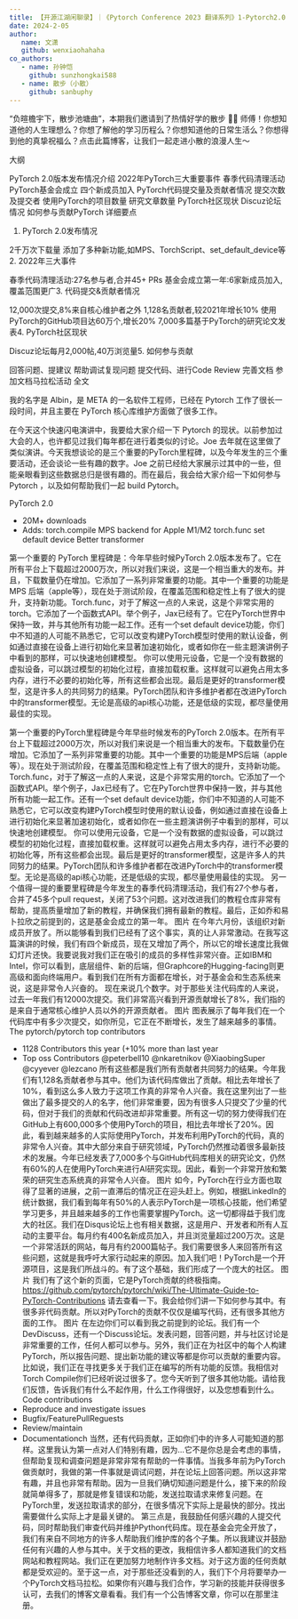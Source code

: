 ```yaml
---
title: 【开源江湖闲聊录】｜《Pytorch Conference 2023 翻译系列》1-Pytorch2.0 与社区现状介绍
date: 2024-2-05
author:
   name: 文潇
   github: wenxiaohahaha
co_authors:
   - name: 孙钟恺
     github: sunzhongkai588
   - name: 散步（小散）
     github: sanbuphy
---
```


“负暄檐宇下，散步池塘曲”，本期我们邀请到了热情好学的散步 🚶‍♀️ 师傅！你想知道他的人生理想么？你想了解他的学习历程么？你想知道他的日常生活么？你想得到他的真挚祝福么？点击此篇博客，让我们一起走进小散的浪漫人生～

<!-- more -->

大纲

PyTorch 2.0版本发布情况介绍
2022年PyTorch三大重要事件
春季代码清理活动
PyTorch基金会成立
四个新成员加入
PyTorch代码提交量及贡献者情况
提交次数及提交者
使用PyTorch的项目数量
研究文章数量
PyTorch社区现状
Discuz论坛情况
如何参与贡献PyTorch
详细要点

1. PyTorch 2.0发布情况

2千万次下载量
添加了多种新功能,如MPS、TorchScript、set_default_device等2. 2022年三大事件

春季代码清理活动:27名参与者,合并45+ PRs
基金会成立第一年:6家新成员加入,覆盖范围更广3. 代码提交&贡献者情况

12,000次提交,8%来自核心维护者之外
1,128名贡献者,较2021年增长10%
使用PyTorch的GitHub项目达60万个,增长20%
7,000多篇基于PyTorch的研究论文发表4. PyTorch社区现状

Discuz论坛每月2,000帖,40万浏览量5. 如何参与贡献

回答问题、提建议
帮助调试复现问题
提交代码、进行Code Review
完善文档
参加文档马拉松活动
全文

我的名字是 Albin，是 META 的一名软件工程师，已经在 Pytorch 工作了很长一段时间，并且主要在 PyTorch 核心库维护方面做了很多工作。

在今天这个快速闪电演讲中，我要给大家介绍一下 Pytorch 的现状。以前参加过大会的人，也许都见过我们每年都在进行着类似的讨论。Joe 去年就在这里做了类似演讲。今天我想谈论的是三个重要的PyTorch里程碑，以及今年发生的三个重要活动，还会谈论一些有趣的数字。Joe 之前已经给大家展示过其中的一些，但能亲眼看到这些数据总归是很有趣的。而在最后，我会给大家介绍一下如何参与 Pytorch ，以及如何帮助我们一起 build Pytorch。

PyTorch 2.0

-  20M+ downloads
-  Adds:
   torch.compile
   MPS backend for Apple M1/M2
   torch.func
   set default device
   Better transformer

第一个重要的 PyTorch 里程碑是：今年早些时候PyTorch 2.0版本发布了。它在所有平台上下载超过2000万次，所以对我们来说，这是一个相当重大的发布。并且，下载数量仍在增加。它添加了一系列非常重要的功能。其中一个重要的功能是 MPS 后端（apple等），现在处于测试阶段，在覆盖范围和稳定性上有了很大的提升，支持新功能。Torch.func，对于了解这一点的人来说，这是个非常实用的torch。它添加了一个函数式API。举个例子，Jax已经有了。它在PyTorch世界中保持一致，并与其他所有功能一起工作。还有一个set default device功能，你们中不知道的人可能不熟悉它，它可以改变构建PyTorch模型时使用的默认设备，例如通过直接在设备上进行初始化来显著加速初始化，或者如你在一些主题演讲例子中看到的那样，可以快速地创建模型。
你可以使用元设备，它是一个没有数据的虚拟设备，可以跳过模型的初始化过程，直接加载权重。这样就可以避免占用太多内存，进行不必要的初始化等，所有这些都会出现。最后是更好的transformer模型，这是许多人的共同努力的结果。PyTorch团队和许多维护者都在改进PyTorch中的transformer模型。无论是高级的api核心功能，还是低级的实现，都尽量使用最佳的实现。

第一个重要的PyTorch里程碑是今年早些时候发布的PyTorch 2.0版本。在所有平台上下载超过2000万次，所以对我们来说是一个相当重大的发布。下载数量仍在增加。它添加了一系列非常重要的功能。其中一个重要的功能是MPS后端（apple等）。现在处于测试阶段，在覆盖范围和稳定性上有了很大的提升，支持新功能。Torch.func，对于了解这一点的人来说，这是个非常实用的torch。它添加了一个函数式API。举个例子，Jax已经有了。它在PyTorch世界中保持一致，并与其他所有功能一起工作。还有一个set default device功能，你们中不知道的人可能不熟悉它，它可以改变构建PyTorch模型时使用的默认设备，例如通过直接在设备上进行初始化来显著加速初始化，或者如你在一些主题演讲例子中看到的那样，可以快速地创建模型。
你可以使用元设备，它是一个没有数据的虚拟设备，可以跳过模型的初始化过程，直接加载权重。这样就可以避免占用太多内存，进行不必要的初始化等，所有这些都会出现。最后是更好的transformer模型，这是许多人的共同努力的结果。PyTorch团队和许多维护者都在改进PyTorch中的transformer模型。无论是高级的api核心功能，还是低级的实现，都尽量使用最佳的实现。
另一个值得一提的重要里程碑是今年发生的春季代码清理活动，我们有27个参与者，合并了45多个pull request，关闭了53个问题。这对改进我们的教程仓库非常有帮助，提高质量增加了新的教程，并确保我们拥有最新的教程。最后，正如乔和易卜拉欣之前提到的，这是基金会成立的第一年。
图片
在今年六月份，该组织对新成员开放了。所以能够看到我们已经有了这个事实，真的让人非常激动。在我写这篇演讲的时候，我们有四个新成员，现在又增加了两个，所以它的增长速度比我做幻灯片还快。我要说我对我们正在吸引的成员的多样性非常兴奋。正如IBM和Intel，你可以看到，底层组件、新的后端，但Graphcore的Hugging-facing则更高级和面向终端用户。看到我们在所有方面都在增长，对于基金会和生态系统来说，这是非常令人兴奋的。
现在来说几个数字。对于那些关注代码库的人来说，过去一年我们有12000次提交。我们非常高兴看到开源贡献增长了8%，我们指的是来自于通常核心维护人员以外的开源贡献者。
图片
图表展示了每年我们在一个代码库中有多少次提交，如你所见，它正在不断增长，发生了越来越多的事情。
The pytorch/pytorch top contributors

-  1128 Contributors this year (+10% more than last year
-  Top oss Contributors
   @peterbell10
   @nkaretnikov
   @XiaobingSuper
   @cyyever
   @lezcano
   所有这些都是我们所有贡献者共同努力的结果。今年我们有1,128名贡献者参与其中。他们为该代码库做出了贡献。相比去年增长了10%，看到这么多人致力于这项工作真的非常令人兴奋。我在这里列出了一些做出了最多提交的人的名字，他们非常重要，因为有很多人只提交了少量的代码，但对于我们的贡献和代码改进却非常重要。所有这一切的努力使得我们在GitHub上有600,000多个使用PyTorch的项目，相比去年增长了20%。因此，看到越来越多的人实际使用PyTorch，并发布利用PyTorch的代码，真的非常令人兴奋。其中大部分来自于研究领域，PyTorch仍然推动着很多最新技术的发展。今年已经发表了7,000多个与GitHub代码库相关的研究论文，仍然有60%的人在使用PyTorch来进行AI研究实现。因此，看到一个非常开放和繁荣的研究生态系统真的非常令人兴奋。
   图片
   如今，PyTorch在行业方面也取得了显著的进展，之前一直滞后的情况正在迎头赶上。例如，根据LinkedIn的统计数据，我们看到每年有50%的人表示PyTorch是一项核心技能，他们希望学习更多，并且越来越多的工作也需要掌握PyTorch。这一切都得益于我们庞大的社区。我们在Disqus论坛上也有相关数据，这是用户、开发者和所有人互动的主要平台。每月约有400名新成员加入，并且浏览量超过200万次。这是一个非常活跃的网站，每月有约2000篇帖子。我们需要很多人来回答所有这些问题，这就是我呼吁大家行动起来的原因。加入我们吧！PyTorch是一个开源项目，这是我们所战斗的。有了这个基础，我们形成了一个庞大的社区。
   图片
   我们有了这个新的页面，它是PyTorch贡献的终极指南。
   https://github.com/pytorch/pytorch/wiki/The-Ultimate-Guide-to-PyTorch-Contributions
   请去查看一下。我会给你们讲一下如何参与其中。有很多非代码贡献。所以对PyTorch的贡献不仅仅是编写代码，还有很多其他方面的工作。
   图片
   在左边你们可以看到我之前提到的论坛。我们有一个DevDiscuss，还有一个Discuss论坛。发表问题，回答问题，并与社区讨论是非常重要的工作，任何人都可以参与。另外，我们正在为社区中的每个人构建PyTorch，所以报告问题、提出新功能的建议等都是你可以贡献的重要内容。比如说，我们正在寻找更多关于我们正在编写的所有功能的反馈。我相信对Torch Compile你们已经听说过很多了。您今天听到了很多其他功能。请给我们反馈，告诉我们有什么不起作用，什么工作得很好，以及您想看到什么。
   Code contributions
-  Reproduce and investigate issues
-  Bugfix/FeaturePullReguests
-  Review/maintain
-  Documentationch
   当然，还有代码贡献，正如你们中的许多人可能知道的那样。这里我认为第一点对人们特别有趣，因为...它不是你总是会考虑的事情，但帮助复现和调查问题是非常非常有帮助的一件事情。当我多年前为PyTorch做贡献时，我做的第一件事就是调试问题，并在论坛上回答问题。所以这非常有趣，并且也非常有帮助。因为一旦我们确切知道问题是什么，接下来的阶段就简单得多了，那就是修复错误和功能，发送拉取请求来修复问题。在PyTorch里，发送拉取请求的部分，在很多情况下实际上是最快的部分。找出需要做什么实际上才是最关键的。
   第三点是，我鼓励任何感兴趣的人提交代码，同时帮助我们审查代码并维护Python代码库。现在基金会完全开放了，我们有来自不同地方的许多人帮助我们维护库的各个子集。所以我建议并鼓励任何有兴趣的人参与其中。关于文档的更改，我相信许多人都知道我们的文档网站和教程网站。我们正在更加努力地制作许多文档。对于这方面的任何贡献都是受欢迎的。至于这一点，对于那些还没看到的人，我们下个月将要举办一个PyTorch文档马拉松。如果你有兴趣与我们合作，学习新的技能并获得很多认可，去我们的博客文章看看。我们有一个公告博客文章，你可以在那里注册。
